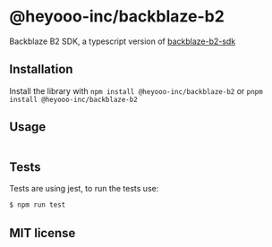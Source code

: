 # @heyooo-inc/backblaze-b2

Backblaze B2 SDK, a typescript version of [backblaze-b2-sdk](https://github.com/zenfulfillment/backblaze-b2-sdk)

## Installation

Install the library with `npm install @heyooo-inc/backblaze-b2` or `pnpm install @heyooo-inc/backblaze-b2`

## Usage

```js
```

## Tests

Tests are using jest, to run the tests use:

```bash
$ npm run test
```

## MIT license
